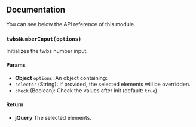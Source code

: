 ## Documentation

You can see below the API reference of this module.

### `twbsNumberInput(options)`
Initializes the twbs number input.

#### Params
- **Object** `options`: An object containing:
 - `selector` (String): If provided, the selected elements will be overridden.
 - `check` (Boolean): Check the values after init (default: `true`).

#### Return
- **jQuery** The selected elements.

